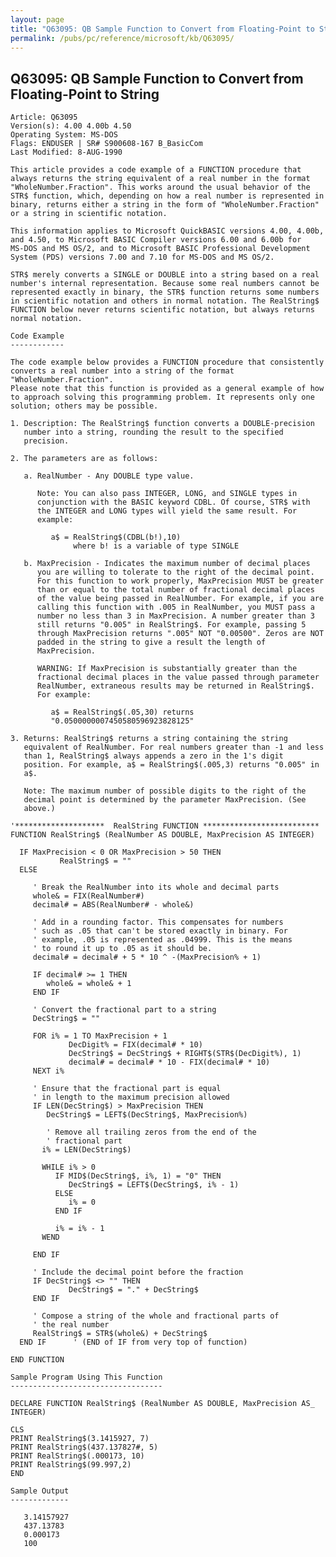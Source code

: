 ```yaml
---
layout: page
title: "Q63095: QB Sample Function to Convert from Floating-Point to String"
permalink: /pubs/pc/reference/microsoft/kb/Q63095/
---
```


## Q63095: QB Sample Function to Convert from Floating-Point to String

	Article: Q63095
	Version(s): 4.00 4.00b 4.50
	Operating System: MS-DOS
	Flags: ENDUSER | SR# S900608-167 B_BasicCom
	Last Modified: 8-AUG-1990
	
	This article provides a code example of a FUNCTION procedure that
	always returns the string equivalent of a real number in the format
	"WholeNumber.Fraction". This works around the usual behavior of the
	STR$ function, which, depending on how a real number is represented in
	binary, returns either a string in the form of "WholeNumber.Fraction"
	or a string in scientific notation.
	
	This information applies to Microsoft QuickBASIC versions 4.00, 4.00b,
	and 4.50, to Microsoft BASIC Compiler versions 6.00 and 6.00b for
	MS-DOS and MS OS/2, and to Microsoft BASIC Professional Development
	System (PDS) versions 7.00 and 7.10 for MS-DOS and MS OS/2.
	
	STR$ merely converts a SINGLE or DOUBLE into a string based on a real
	number's internal representation. Because some real numbers cannot be
	represented exactly in binary, the STR$ function returns some numbers
	in scientific notation and others in normal notation. The RealString$
	FUNCTION below never returns scientific notation, but always returns
	normal notation.
	
	Code Example
	------------
	
	The code example below provides a FUNCTION procedure that consistently
	converts a real number into a string of the format "WholeNumber.Fraction".
	Please note that this function is provided as a general example of how
	to approach solving this programming problem. It represents only one
	solution; others may be possible.
	
	1. Description: The RealString$ function converts a DOUBLE-precision
	   number into a string, rounding the result to the specified
	   precision.
	
	2. The parameters are as follows:
	
	   a. RealNumber - Any DOUBLE type value.
	
	      Note: You can also pass INTEGER, LONG, and SINGLE types in
	      conjunction with the BASIC keyword CDBL. Of course, STR$ with
	      the INTEGER and LONG types will yield the same result. For
	      example:
	
	         a$ = RealString$(CDBL(b!),10)
	              where b! is a variable of type SINGLE
	
	   b. MaxPrecision - Indicates the maximum number of decimal places
	      you are willing to tolerate to the right of the decimal point.
	      For this function to work properly, MaxPrecision MUST be greater
	      than or equal to the total number of fractional decimal places
	      of the value being passed in RealNumber. For example, if you are
	      calling this function with .005 in RealNumber, you MUST pass a
	      number no less than 3 in MaxPrecision. A number greater than 3
	      still returns "0.005" in RealString$. For example, passing 5
	      through MaxPrecision returns ".005" NOT "0.00500". Zeros are NOT
	      padded in the string to give a result the length of
	      MaxPrecision.
	
	      WARNING: If MaxPrecision is substantially greater than the
	      fractional decimal places in the value passed through parameter
	      RealNumber, extraneous results may be returned in RealString$.
	      For example:
	
	         a$ = RealString$(.05,30) returns
	         "0.0500000007450580596923828125"
	
	3. Returns: RealString$ returns a string containing the string
	   equivalent of RealNumber. For real numbers greater than -1 and less
	   than 1, RealString$ always appends a zero in the 1's digit
	   position. For example, a$ = RealString$(.005,3) returns "0.005" in
	   a$.
	
	   Note: The maximum number of possible digits to the right of the
	   decimal point is determined by the parameter MaxPrecision. (See
	   above.)
	
	'********************  RealString FUNCTION **************************
	FUNCTION RealString$ (RealNumber AS DOUBLE, MaxPrecision AS INTEGER)
	
	  IF MaxPrecision < 0 OR MaxPrecision > 50 THEN
	           RealString$ = ""
	  ELSE
	
	     ' Break the RealNumber into its whole and decimal parts
	     whole& = FIX(RealNumber#)
	     decimal# = ABS(RealNumber# - whole&)
	
	     ' Add in a rounding factor. This compensates for numbers
	     ' such as .05 that can't be stored exactly in binary. For
	     ' example, .05 is represented as .04999. This is the means
	     ' to round it up to .05 as it should be.
	     decimal# = decimal# + 5 * 10 ^ -(MaxPrecision% + 1)
	
	     IF decimal# >= 1 THEN
	        whole& = whole& + 1
	     END IF
	
	     ' Convert the fractional part to a string
	     DecString$ = ""
	
	     FOR i% = 1 TO MaxPrecision + 1
	             DecDigit% = FIX(decimal# * 10)
	             DecString$ = DecString$ + RIGHT$(STR$(DecDigit%), 1)
	             decimal# = decimal# * 10 - FIX(decimal# * 10)
	     NEXT i%
	
	     ' Ensure that the fractional part is equal
	     ' in length to the maximum precision allowed
	     IF LEN(DecString$) > MaxPrecision THEN
	        DecString$ = LEFT$(DecString$, MaxPrecision%)
	
	        ' Remove all trailing zeros from the end of the
	        ' fractional part
	       i% = LEN(DecString$)
	
	       WHILE i% > 0
	          IF MID$(DecString$, i%, 1) = "0" THEN
	             DecString$ = LEFT$(DecString$, i% - 1)
	          ELSE
	             i% = 0
	          END IF
	
	          i% = i% - 1
	       WEND
	
	     END IF
	
	     ' Include the decimal point before the fraction
	     IF DecString$ <> "" THEN
	             DecString$ = "." + DecString$
	     END IF
	
	     ' Compose a string of the whole and fractional parts of
	     ' the real number
	     RealString$ = STR$(whole&) + DecString$
	  END IF      ' (END of IF from very top of function)
	
	END FUNCTION
	
	Sample Program Using This Function
	----------------------------------
	
	DECLARE FUNCTION RealString$ (RealNumber AS DOUBLE, MaxPrecision AS_
	INTEGER)
	
	CLS
	PRINT RealString$(3.1415927, 7)
	PRINT RealString$(437.137827#, 5)
	PRINT RealString$(.000173, 10)
	PRINT RealString$(99.997,2)
	END
	
	Sample Output
	-------------
	
	   3.14157927
	   437.13783
	   0.000173
	   100
